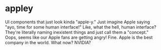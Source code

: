 # appley
UI components that just look kinda "apple-y." Just imagine Apple saying "ayo, time for some human interface!" Like, what the hell, human interface? They're literally naming inexistent things and just call them a "concept." Oops, seems like our Apple fans are getting angry! Fine. Apple is the best company in the world. What now? NVIDIA?
